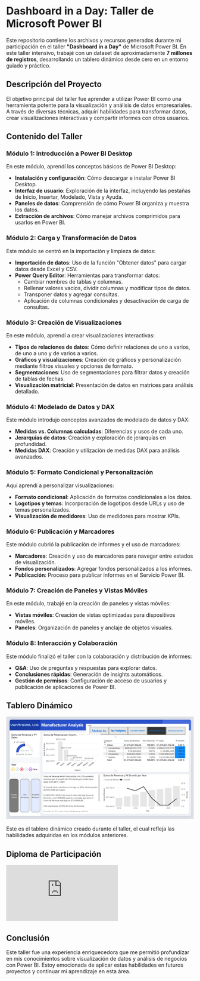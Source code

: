 # Dashboard in a Day: Taller de Microsoft Power BI

Este repositorio contiene los archivos y recursos generados durante mi participación en el taller **"Dashboard in a Day"** de Microsoft Power BI. En este taller intensivo, trabajé con un dataset de aproximadamente **7 millones de registros**, desarrollando un tablero dinámico desde cero en un entorno guiado y práctico.

## Descripción del Proyecto

El objetivo principal del taller fue aprender a utilizar Power BI como una herramienta potente para la visualización y análisis de datos empresariales. A través de diversas técnicas, adquirí habilidades para transformar datos, crear visualizaciones interactivas y compartir informes con otros usuarios.

## Contenido del Taller

### Módulo 1: Introducción a Power BI Desktop

En este módulo, aprendí los conceptos básicos de Power BI Desktop:

- **Instalación y configuración**: Cómo descargar e instalar Power BI Desktop.
- **Interfaz de usuario**: Exploración de la interfaz, incluyendo las pestañas de Inicio, Insertar, Modelado, Vista y Ayuda.
- **Paneles de datos**: Comprensión de cómo Power BI organiza y muestra los datos.
- **Extracción de archivos**: Cómo manejar archivos comprimidos para usarlos en Power BI.

### Módulo 2: Carga y Transformación de Datos

Este módulo se centró en la importación y limpieza de datos:

- **Importación de datos**: Uso de la función "Obtener datos" para cargar datos desde Excel y CSV.
- **Power Query Editor**: Herramientas para transformar datos:
  - Cambiar nombres de tablas y columnas.
  - Rellenar valores vacíos, dividir columnas y modificar tipos de datos.
  - Transponer datos y agregar consultas.
  - Aplicación de columnas condicionales y desactivación de carga de consultas.

### Módulo 3: Creación de Visualizaciones

En este módulo, aprendí a crear visualizaciones interactivas:

- **Tipos de relaciones de datos**: Cómo definir relaciones de uno a varios, de uno a uno y de varios a varios.
- **Gráficos y visualizaciones**: Creación de gráficos y personalización mediante filtros visuales y opciones de formato.
- **Segmentaciones**: Uso de segmentaciones para filtrar datos y creación de tablas de fechas.
- **Visualización matricial**: Presentación de datos en matrices para análisis detallado.

### Módulo 4: Modelado de Datos y DAX

Este módulo introdujo conceptos avanzados de modelado de datos y DAX:

- **Medidas vs. Columnas calculadas**: Diferencias y usos de cada uno.
- **Jerarquías de datos**: Creación y exploración de jerarquías en profundidad.
- **Medidas DAX**: Creación y utilización de medidas DAX para análisis avanzados.

### Módulo 5: Formato Condicional y Personalización

Aquí aprendí a personalizar visualizaciones:

- **Formato condicional**: Aplicación de formatos condicionales a los datos.
- **Logotipos y temas**: Incorporación de logotipos desde URLs y uso de temas personalizados.
- **Visualización de medidores**: Uso de medidores para mostrar KPIs.

### Módulo 6: Publicación y Marcadores

Este módulo cubrió la publicación de informes y el uso de marcadores:

- **Marcadores**: Creación y uso de marcadores para navegar entre estados de visualización.
- **Fondos personalizados**: Agregar fondos personalizados a los informes.
- **Publicación**: Proceso para publicar informes en el Servicio Power BI.

### Módulo 7: Creación de Paneles y Vistas Móviles

En este módulo, trabajé en la creación de paneles y vistas móviles:

- **Vistas móviles**: Creación de vistas optimizadas para dispositivos móviles.
- **Paneles**: Organización de paneles y anclaje de objetos visuales.

### Módulo 8: Interacción y Colaboración

Este módulo finalizó el taller con la colaboración y distribución de informes:

- **Q&A**: Uso de preguntas y respuestas para explorar datos.
- **Conclusiones rápidas**: Generación de insights automáticos.
- **Gestión de permisos**: Configuración de acceso de usuarios y publicación de aplicaciones de Power BI.

## Tablero Dinámico

![Tablero Dinámico](https://github.com/ingpaodev1992/Dashboard_in_a_Day/blob/main/Dashboard_in_a_day.PNG)

Este es el tablero dinámico creado durante el taller, el cual refleja las habilidades adquiridas en los módulos anteriores.

## Diploma de Participación

![Diploma](https://github.com/ingpaodev1992/Dashboard_in_a_Day/blob/main/Certificate.pdf)

## Conclusión

Este taller fue una experiencia enriquecedora que me permitió profundizar en mis conocimientos sobre visualización de datos y análisis de negocios con Power BI. Estoy emocionada de aplicar estas habilidades en futuros proyectos y continuar mi aprendizaje en esta área.



